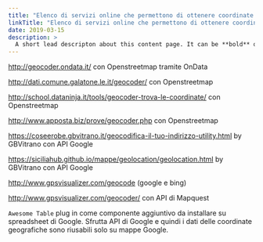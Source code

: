 ```yaml
---
title: "Elenco di servizi online che permettono di ottenere coordinate geografiche partendo da indirizzi"
linkTitle: "Elenco di servizi online che permettono di ottenere coordinate geografiche partendo da indirizzi"
date: 2019-03-15
description: >
  A short lead descripton about this content page. It can be **bold** or _italic_ and can be split over multiple paragraphs.
---
```




http://geocoder.ondata.it/ con Openstreetmap tramite OnData

http://dati.comune.galatone.le.it/geocoder/ con Openstreetmap

http://school.dataninja.it/tools/geocoder-trova-le-coordinate/ con Openstreetmap

http://www.apposta.biz/prove/geocoder.php con Openstreetmap

https://coseerobe.gbvitrano.it/geocodifica-il-tuo-indirizzo-utility.html by GBVitrano con API Google

https://siciliahub.github.io/mappe/geolocation/geolocation.html by GBVitrano con API Google

http://www.gpsvisualizer.com/geocode (google e bing)

http://www.gpsvisualizer.com/geocoder/ con API di Mapquest

`Awesome Table` plug in come componente aggiuntivo da installare su spreadsheet di Google.
Sfrutta API di Google e quindi i dati delle coordinate geografiche sono riusabili solo su mappe Google.
